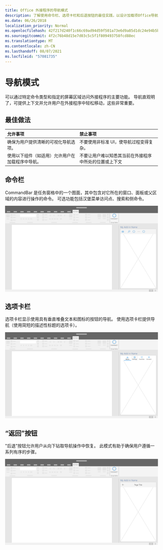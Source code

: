 ```yaml
---
title: Office 外接程序的导航模式
description: 了解使用命令栏、选项卡栏和后退按钮的最佳实践，以设计加载项Office导航。
ms.date: 06/26/2018
localization_priority: Normal
ms.openlocfilehash: 42f217d240f1c66c69ad94d59f501a73e6d9a85d1dc24e94b5bb5307a808a6eb
ms.sourcegitcommit: 4f2c76b48d15e7d03c5c5f1f809493758fcd88ec
ms.translationtype: MT
ms.contentlocale: zh-CN
ms.lasthandoff: 08/07/2021
ms.locfileid: "57081735"
---
```

# <a name="navigation-patterns"></a>导航模式

可以通过特定命令类型和指定的屏幕区域访问外接程序的主要功能。 导航直观明了，可提供上下文并允许用户在外接程序中轻松移动，这些非常重要。

## <a name="best-practices"></a>最佳做法

| 允许事项    | 禁止事项 |
| :---- | :---- |
| 确保为用户提供清晰的可视化导航选项。 | 不要使用非标准 UI，使导航过程变得复杂。
| 使用以下组件（如适用）允许用户在加载程序中导航。 | 不要让用户难以知悉其当前在外接程序中所处的位置或上下文

## <a name="command-bar"></a>命令栏

CommandBar 是任务窗格中的一个图面，其中包含对它所在的窗口、面板或父区域的内容进行操作的命令。 可选功能包括汉堡菜单访问点、搜索和侧命令。

![显示桌面应用程序任务窗格中Office栏的图示。 此示例显示紧接在外接程序名称下方的命令栏，其中包括汉堡包菜单和搜索。](../images/add-in-command-bar.png)

## <a name="tab-bar"></a>选项卡栏

选项卡栏显示使用具有垂直堆叠文本和图标的按钮的导航。 使用选项卡栏提供导航（使用简短的描述性标题的选项卡）。

![插图显示桌面应用程序任务Office内的选项卡栏。 本示例显示紧接在加载项名称下方的选项卡栏，其选项卡具有"Home"、"设置"、"Favorites"和"Account"选项卡。](../images/add-in-tab-bar.png)

## <a name="back-button"></a>“返回”按钮

"后退"按钮允许用户从向下钻取导航操作中恢复。 此模式有助于确保用户遵循一系列有序的步骤。

![插图显示桌面应用程序任务Office内的后退按钮。 本示例在加载项名称的下方左上方显示一个后退按钮。](../images/add-in-back-button.png)
